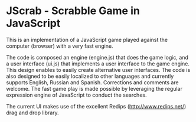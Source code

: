 JScrab - Scrabble Game in JavaScript
====================================

This is an implementation of a JavaScript game played against the computer (browser) with a very fast engine.

The code is composed  an engine (engine.js) that does the game logic, and a user interface (ui.js) that implements a user interface to the game engine. This design enables to easily create alternative user interfaces. The code is also designed to be easily localized to other languages and currently supports English, Russian and Spanish. Corrections and comments are welcome. The fast game play is made possible by leveraging the regular expression engine of JavaScript to conduct the searches.

The current UI makes use of the excellent Redips (http://www.redips.net/) drag and drop library.



